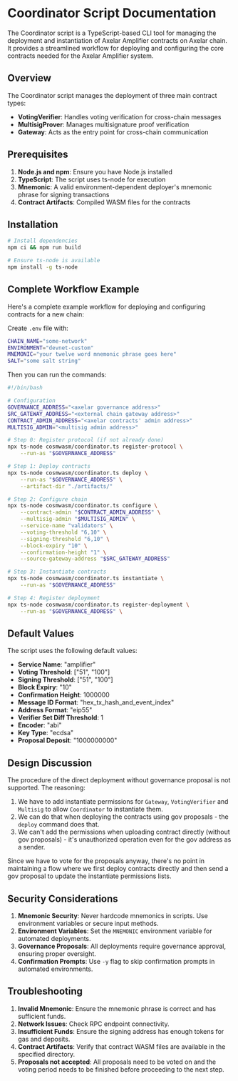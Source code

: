 # Coordinator Script Documentation

The Coordinator script is a TypeScript-based CLI tool for managing the deployment and instantiation of Axelar Amplifier contracts on Axelar chain. It provides a streamlined workflow for deploying and configuring the core contracts needed for the Axelar Amplifier system.

## Overview

The Coordinator script manages the deployment of three main contract types:
- **VotingVerifier**: Handles voting verification for cross-chain messages
- **MultisigProver**: Manages multisignature proof verification
- **Gateway**: Acts as the entry point for cross-chain communication

## Prerequisites

1. **Node.js and npm**: Ensure you have Node.js installed
2. **TypeScript**: The script uses ts-node for execution
3. **Mnemonic**: A valid environment-dependent deployer's mnemonic phrase for signing transactions
4. **Contract Artifacts**: Compiled WASM files for the contracts

## Installation

```bash
# Install dependencies
npm ci && npm run build

# Ensure ts-node is available
npm install -g ts-node
```

## Complete Workflow Example

Here's a complete example workflow for deploying and configuring contracts for a new chain:

Create `.env` file with:
```bash
CHAIN_NAME="some-network"
ENVIRONMENT="devnet-custom"
MNEMONIC="your twelve word mnemonic phrase goes here"
SALT="some salt string"
```

Then you can run the commands:

```bash
#!/bin/bash

# Configuration
GOVERNANCE_ADDRESS="<axelar governance address>"
SRC_GATEWAY_ADDRESS="<external chain gateway address>"
CONTRACT_ADMIN_ADDRESS="<axelar contracts' admin address>"
MULTISIG_ADMIN="<multisig admin address>"

# Step 0: Register protocol (if not already done)
npx ts-node cosmwasm/coordinator.ts register-protocol \
    --run-as "$GOVERNANCE_ADDRESS"

# Step 1: Deploy contracts
npx ts-node cosmwasm/coordinator.ts deploy \
    --run-as "$GOVERNANCE_ADDRESS" \
    --artifact-dir "./artifacts/"

# Step 2: Configure chain
npx ts-node cosmwasm/coordinator.ts configure \
    --contract-admin "$CONTRACT_ADMIN_ADDRESS" \
    --multisig-admin "$MULTISIG_ADMIN" \
    --service-name "validators" \
    --voting-threshold "6,10" \
    --signing-threshold "6,10" \
    --block-expiry "10" \
    --confirmation-height "1" \
    --source-gateway-address "$SRC_GATEWAY_ADDRESS"

# Step 3: Instantiate contracts
npx ts-node cosmwasm/coordinator.ts instantiate \
    --run-as "$GOVERNANCE_ADDRESS"

# Step 4: Register deployment
npx ts-node cosmwasm/coordinator.ts register-deployment \
    --run-as "$GOVERNANCE_ADDRESS" \
```

## Default Values

The script uses the following default values:

- **Service Name**: "amplifier"
- **Voting Threshold**: ["51", "100"]
- **Signing Threshold**: ["51", "100"]
- **Block Expiry**: "10"
- **Confirmation Height**: 1000000
- **Message ID Format**: "hex_tx_hash_and_event_index"
- **Address Format**: "eip55"
- **Verifier Set Diff Threshold**: 1
- **Encoder**: "abi"
- **Key Type**: "ecdsa"
- **Proposal Deposit**: "1000000000"

## Design Discussion

The procedure of the direct deployment without governance proposal is not supported. The reasoning:
1. We have to add instantiate permissions for `Gateway`, `VotingVerifier` and `Multisig` to allow `Coordinator` to instantiate them.
2. We can do that when deploying the contracts using gov proposals - the `deploy` command does that.
3. We can't add the permissions when uploading contract directly (without gov proposals) - it's unauthorized operation even for the gov address as a sender.

Since we have to vote for the proposals anyway, there's no point in maintaining a flow where we first deploy contracts directly and then send a gov proposal to update the instantiate permissions lists.

## Security Considerations

1. **Mnemonic Security**: Never hardcode mnemonics in scripts. Use environment variables or secure input methods.
2. **Environment Variables**: Set the `MNEMONIC` environment variable for automated deployments.
3. **Governance Proposals**: All deployments require governance approval, ensuring proper oversight.
4. **Confirmation Prompts**: Use `-y` flag to skip confirmation prompts in automated environments.


## Troubleshooting

1. **Invalid Mnemonic**: Ensure the mnemonic phrase is correct and has sufficient funds.
2. **Network Issues**: Check RPC endpoint connectivity.
3. **Insufficient Funds**: Ensure the signing address has enough tokens for gas and deposits.
4. **Contract Artifacts**: Verify that contract WASM files are available in the specified directory.
5. **Proposals not accepted**: All proposals need to be voted on and the voting period needs to be finished before proceeding to the next step.
